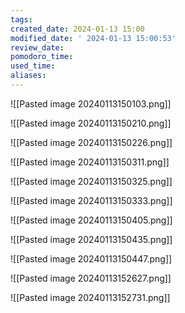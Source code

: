 ```yaml
---
tags: 
created_date: 2024-01-13 15:00
modified_date: ' 2024-01-13 15:00:53'
review_date: 
pomodoro_time: 
used_time: 
aliases:
---
```

![[Pasted image 20240113150103.png]]

![[Pasted image 20240113150210.png]]

![[Pasted image 20240113150226.png]]

![[Pasted image 20240113150311.png]]

![[Pasted image 20240113150325.png]]

![[Pasted image 20240113150333.png]]

![[Pasted image 20240113150405.png]]


![[Pasted image 20240113150435.png]]

![[Pasted image 20240113150447.png]]

![[Pasted image 20240113152627.png]]


![[Pasted image 20240113152731.png]]

